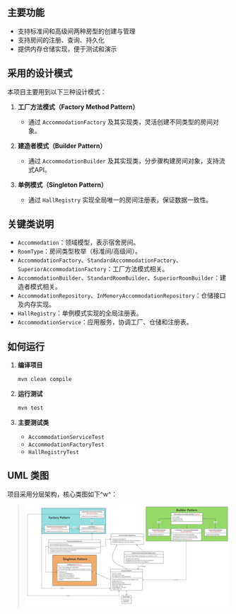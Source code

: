 
## 主要功能

- 支持标准间和高级间两种房型的创建与管理
- 支持房间的注册、查询、持久化
- 提供内存仓储实现，便于测试和演示

## 采用的设计模式

本项目主要用到以下三种设计模式：

1. **工厂方法模式（Factory Method Pattern）**
   - 通过 `AccommodationFactory` 及其实现类，灵活创建不同类型的房间对象。

2. **建造者模式（Builder Pattern）**
   - 通过 `AccommodationBuilder` 及其实现类，分步骤构建房间对象，支持流式API。

3. **单例模式（Singleton Pattern）**
   - 通过 `HallRegistry` 实现全局唯一的房间注册表，保证数据一致性。

## 关键类说明

- `Accommodation`：领域模型，表示宿舍房间。
- `RoomType`：房间类型枚举（标准间/高级间）。
- `AccommodationFactory`、`StandardAccommodationFactory`、`SuperiorAccommodationFactory`：工厂方法模式相关。
- `AccommodationBuilder`、`StandardRoomBuilder`、`SuperiorRoomBuilder`：建造者模式相关。
- `AccommodationRepository`、`InMemoryAccommodationRepository`：仓储接口及内存实现。
- `HallRegistry`：单例模式实现的全局注册表。
- `AccommodationService`：应用服务，协调工厂、仓储和注册表。

## 如何运行

1. **编译项目**
   ```bash
   mvn clean compile
   ```

2. **运行测试**
   ```bash
   mvn test
   ```

3. **主要测试类**
   - `AccommodationServiceTest`
   - `AccommodationFactoryTest`
   - `HallRegistryTest`

## UML 类图

项目采用分层架构，核心类图如下^w^：

> ![UML类图](./doc/class-diagram.png)  

